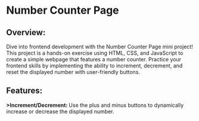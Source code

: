 <h1>Number Counter Page</h1>
<h2>Overview:</h2>
<p>Dive into frontend development with the Number Counter Page mini project! This project is a hands-on exercise using HTML, CSS, and JavaScript to create a simple webpage that features a number counter. Practice your frontend skills by implementing the ability to increment, decrement, and reset the displayed number with user-friendly buttons.</p>
<h2>Features:</h2>
<p><b>>Increment/Decrement: </b>Use the plus and minus buttons to dynamically increase or decrease the displayed number.</p>
